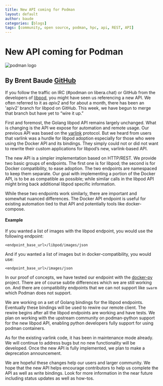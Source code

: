 ```yaml
---
title: New API coming for Podman
layout: default
author: baude
categories: [blogs]
tags: [community, open source, podman, hpc, api, REST, API]
---
```


# New API coming for Podman

![podman logo](../static/vectors/raw/podman.svg)

## By Brent Baude [GitHub](https://github.com/baude)

If you follow the traffic on IRC (#podman on libera.chat) or GitHub from the developers of [libpod](https://github.com/containers/podman/), you might have seen us referencing a new API. We often referred to it as _apiv2_ and for about a month, there has been an 'apiv2' branch for libpod on GitHub. This week, we have begun to merge that branch but have yet to “wire it up.”

First and foremost, the Golang libpod API remains largely unchanged. What is changing is the API we expose for automation and remote usage. Our previous API was based on the [varlink](https://varlink.org/) protocol. But we heard from users that varlink was a hurdle for libpod adoption especially for those who were using the Docker API and its bindings. They simply could not or did not want to rewrite their custom applications for libpod’s new, varlink-based API.

<!--truncate-->

The new API is a simpler implementation based on HTTP/REST. We provide two basic groups of endpoints. The first one is for libpod; the second is for Docker compatibility, to ease adoption. The two endpoints are namespaced to keep them separate. Our goal with implementing a portion of the Docker API, is to be as compatible as possible; while similar calls in the libpod API might bring back additional libpod specific information.

While these two endpoints work similarly, there are important and somewhat nuanced differences. The Docker API endpoint is useful for existing automation tied to that API and potentially tools like docker-compose.

#### Example

If you wanted a list of images with the libpod endpoint, you would use the following endpoint:

`<endpoint_base_url>/libpod/images/json`

And if you wanted a list of images but in docker-compatibility, you would use:

`<endpoint_base_url>/images/json`

In our proof of concepts, we have tested our endpoint with the [docker-py](https://docker-py.readthedocs.io/en/stable/) project. There are of course subtle differences which we are still working on. And there are compatibility endpoints that we can not support like `swarm` which Podman does not support.

We are working on a set of Golang bindings for the libpod endpoints. Eventually these bindings will be used to rewire our remote client. The rewire begins after all the libpod endpoints are working and have tests. We plan on working with the upstream community on podman-python support for the new libpod API, enabling python developers fully support for using podman containers.

As for the existing varlink code, it has been in maintenance mode already. We will continue to address bugs but no new functionality will be developed. Once the new API is fully implemented, we plan to make a deprecation announcement.

We are hopeful these changes help our users and larger community. We hope that the new API helps encourage contributors to help us complete the API as well as write bindings. Look for more information in the near future including status updates as well as how-tos.
